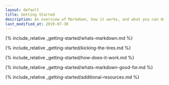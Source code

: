 ```yaml
---
layout: default
title: Getting Started
description: An overview of Markdown, how it works, and what you can do with it.
last_modified_at: 2019-07-30
---
```


{% include_relative _getting-started/whats-markdown.md %}

{% include_relative _getting-started/kicking-the-tires.md %}

{% include_relative _getting-started/how-does-it-work.md %}

{% include_relative _getting-started/whats-markdown-good-for.md %}

{% include_relative _getting-started/additional-resources.md %}
